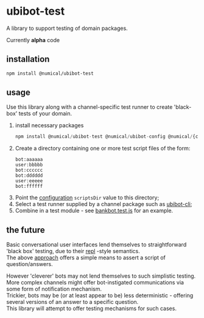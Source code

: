 # ubibot-test
A library to support testing of domain packages.

Currently **alpha** code 

## installation
```bash
npm install @numical/ubibot-test
```

## usage
Use this library along with a channel-specific test runner to create 'black-box' tests of your domain.
1. install necessary packages
    ```javascript
    npm install @numical/ubibot-test @numical/ubibot-config @numical/{channel package}
    ```
1. Create a directory containing one or more test script files of the form:
    ```
    bot:aaaaaa
    user:bbbbb
    bot:cccccc
    bot:dddddd
    user:eeeee 
    bot:ffffff
    ```
1. Point the [configuration](../ubibot-config/README.md) ```scriptsDir``` value to this directory;
1. Select a test runner supplied by a channel package such as [ubibot-cli](../ubibot-cli/README.md);
1. Combine in a test module - see [bankbot.test.js](../echobot/test/echo.test.js) for an example.

## the future
Basic conversational user interfaces lend themselves to straightforward 'black box' testing, due to their [repl](https://en.wikipedia.org/wiki/Read%E2%80%93eval%E2%80%93print_loop) -style semantics.  
The above [approach](#approach) offers a simple means to assert a script of question/answers.

However 'cleverer' bots may not lend themselves to such simplistic testing.  
More complex channels might offer bot-instigated communications via some form of notification mechanism.  
Trickier, bots may be (or at least appear to be) less deterministic - offering several versions of an answer to a specific question.  
This library will attempt to offer testing mechanisms for such cases. 

